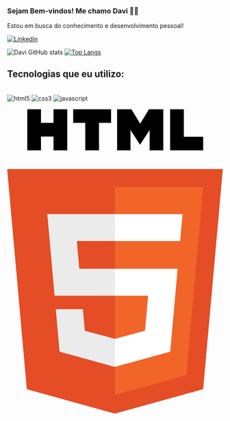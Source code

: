 ### Sejam Bem-vindos! Me chamo Davi 🙋‍♂️
Estou em busca do conhecimento e desenvolvimento pessoal!


[![Linkedin](https://img.shields.io/badge/LinkedIn-0077B5?style=for-the-badge&logo=linkedin&logoColor=white
)](https://www.linkedin.com/in/davi-martins-485b372b2/)

![Davi GitHub stats](https://github-readme-stats.vercel.app/api?username=davi19144&show_icons=true&theme=dracula)
[![Top Langs](https://github-readme-stats.vercel.app/api/top-langs/?username=davi19144)](https://github.com/anuraghazra/github-readme-stats)


## Tecnologias que eu utilizo:

<div style="display: inline_block"><br>
 <img  align="center"  alt="html5"  src="https://img.shields.io/badge/HTML5-E34F26?style=for-the-badge&logo=html5&logoColor=white">
<img  align="center"  alt="css3"  src="https://img.shields.io/badge/CSS3-1572B6?style=for-the-badge&logo=css3&logoColor=white">
<img  align="center"  alt="javascript"  src="https://img.shields.io/badge/JavaScript-F7DF1E?style=for-the-badge&logo=javascript&logoColor=black">
<div><br>

<svg xmlns="http://www.w3.org/2000/svg" viewBox="0 0 255.11 360.088">
  <path fill="#e44d26" d="m255.11 70.766-23.242 260.36-104.47 28.962-104.181-28.922L0 70.766z"/>
  <path fill="#f16529" d="m127.555 337.95 84.417-23.403 19.86-222.49H127.556z"/>
  <path fill="#ebebeb" d="M82.375 155.932h45.18v-31.937H47.472l.764 8.568 7.85 88.01h71.469v-31.937H85.294zM89.573 236.542h-32.06l4.474 50.146 65.42 18.16.148-.04V271.58l-.14.037-35.569-9.604-2.273-25.471z"/>
  <path d="M23.736 0h16.23v16.035h14.846V0h16.23v48.558h-16.23v-16.26H39.967v16.26h-16.23V0zM92.386 16.103H78.098V0h44.814v16.103h-14.295v32.455h-16.23V16.103zM130.024 0h16.924l10.41 17.062L167.758 0h16.93v48.558h-16.164V24.49l-11.166 17.265h-.28L145.906 24.49v24.068h-15.88zM192.764 0H209v32.508h22.824v16.05h-39.059z"/>
  <path fill="#fff" d="M127.444 220.573h39.327l-3.707 41.42-35.62 9.614v33.226l65.473-18.145.48-5.396 7.505-84.08.78-8.576h-74.238zM127.444 155.854v.078h77.144l.64-7.178 1.455-16.191.764-8.568h-80.003v31.86z"/>
</svg>
